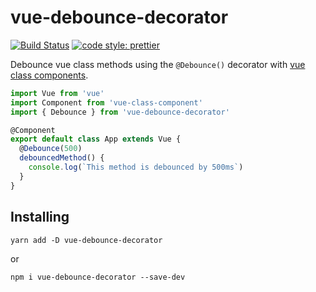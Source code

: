# vue-debounce-decorator

[![Build Status](https://travis-ci.org/trepz/vue-debounce-decorator.svg?branch=master)](https://travis-ci.org/trepz/vue-debounce-decorator)
[![code style: prettier](https://img.shields.io/badge/code_style-prettier-ff69b4.svg?style=flat-square)](https://github.com/prettier/prettier)

Debounce vue class methods using the `@Debounce()` decorator with [vue class components](https://github.com/vuejs/vue-class-component).

```javascript
import Vue from 'vue'
import Component from 'vue-class-component'
import { Debounce } from 'vue-debounce-decorator'

@Component
export default class App extends Vue {
  @Debounce(500)
  debouncedMethod() {
    console.log(`This method is debounced by 500ms`)
  }
}
```

## Installing

```
yarn add -D vue-debounce-decorator
```

or

```
npm i vue-debounce-decorator --save-dev
```
